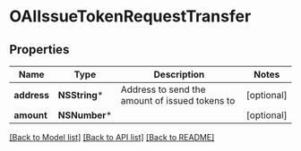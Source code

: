 # OAIIssueTokenRequestTransfer

## Properties
Name | Type | Description | Notes
------------ | ------------- | ------------- | -------------
**address** | **NSString*** | Address to send the amount of issued tokens to | [optional] 
**amount** | **NSNumber*** |  | [optional] 

[[Back to Model list]](../README.md#documentation-for-models) [[Back to API list]](../README.md#documentation-for-api-endpoints) [[Back to README]](../README.md)


